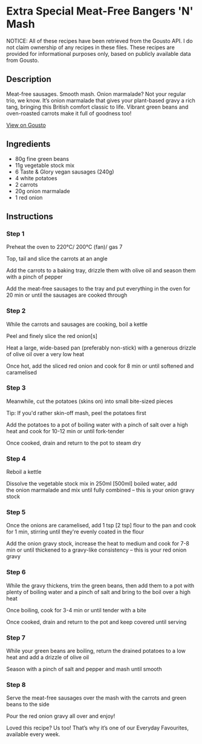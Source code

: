 # Extra Special Meat-Free Bangers 'N' Mash

NOTICE: All of these recipes have been retrieved from the Gousto API. I do not claim ownership of any recipes in these files. These recipes are provided for informational purposes only, based on publicly available data from Gousto.

## Description

Meat-free sausages. Smooth mash. Onion marmalade? Not your regular trio, we know. It’s onion marmalade that gives your plant-based gravy a rich tang, bringing this British comfort classic to life. Vibrant green beans and oven-roasted carrots make it full of goodness too!

[View on Gousto](https://www.gousto.co.uk/recipes/cookbook/extra-special-meat-free-bangers-n-mash)

## Ingredients

- 80g fine green beans
- 11g vegetable stock mix
- 6 Taste & Glory vegan sausages (240g)
- 4 white potatoes
- 2 carrots
- 20g onion marmalade
- 1 red onion

## Instructions


### Step 1

Preheat the oven to 220°C/ 200°C (fan)/ gas 7

Top, tail and slice the carrots at an angle

Add the carrots to a baking tray, drizzle them with olive oil and season them with a pinch of pepper

Add the meat-free sausages to the tray and put everything in the oven for 20 min or until the sausages are cooked through


### Step 2

While the carrots and sausages are cooking, boil a kettle

Peel and finely slice the red onion<span class="text-danger">[s]</span>

Heat a large, wide-based pan (preferably non-stick) with a generous drizzle of olive oil over a very low heat

Once hot, add the sliced red onion and cook for 8 min or until softened and caramelised


### Step 3

Meanwhile, cut the potatoes (skins on) into small bite-sized pieces

Tip: If you'd rather skin-off mash, peel the potatoes first

Add the potatoes to a pot of boiling water with a pinch of salt over a high heat and cook for 10-12 min or until fork-tender

Once cooked, drain and return to the pot to steam dry


### Step 4

Reboil a kettle

Dissolve the vegetable stock mix<span class="text-danger"> </span>in 250ml<span class="text-danger"> [500ml] </span>boiled water, add the onion marmalade and mix until fully combined – this is your onion gravy stock


### Step 5

Once the onions are caramelised, add 1 tsp <span class="text-danger">[2 tsp] </span>flour to the pan and cook for 1 min, stirring until they're evenly coated in the flour

Add the onion gravy stock, increase the heat to medium and cook for 7-8 min or until thickened to a gravy-like consistency – this is your red onion gravy


### Step 6

While the gravy thickens, trim the green beans, then add them to a pot with plenty of boiling water and a pinch of salt and bring to the boil over a high heat

Once boiling, cook for 3-4 min or until tender with a bite

Once cooked, drain and return to the pot and keep covered until serving


### Step 7

While your green beans are boiling, return the drained potatoes to a low heat and add a drizzle of olive oil

Season with a pinch of salt and pepper and mash until smooth

### Step 8

Serve the meat-free sausages over the mash with the carrots and green beans to the side

Pour the red onion gravy all over and enjoy!

<span class="text-danger">Loved this recipe? Us too! That’s why it’s one of our Everyday Favourites, available every week.</span>

